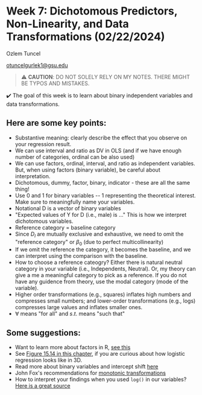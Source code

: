 # Week 7: Dichotomous Predictors, Non-Linearity, and Data Transformations (02/22/2024)
Ozlem Tuncel 

otuncelgurlek1@gsu.edu

> ⚠️ **CAUTION**: DO NOT SOLELY RELY ON MY NOTES. THERE MIGHT BE TYPOS AND MISTAKES.

✔️ The goal of this week is to learn about binary independent variables and data transformations. 

## Here are some key points:
- Substantive meaning: clearly describe the effect that you observe on your regression result. 
- We can use interval and ratio as DV in OLS (and if we have enough number of categories, ordinal can be also used)
- We can use factors, ordinal, interval, and ratio as independent variables. But, when using factors (binary variable), be careful about interpretation. 
- Dichotomous, dummy, factor, binary, indicator - these are all the same thing!
- Use 0 and 1 for binary variables -- 1 representing the theoretical interest. Make sure to meaningfully name your variables.
- Notational D is a vector of binary variables
- "Expected values of Y for D (i.e., male) is ..." This is how we interpret dichotomous variables.
- Reference category = baseline category
- Since $D_l$ are mutually exclusive and exhaustive, we need to omit the "reference category" or $\beta_0$ (due to perfect multicollinearity)
- If we omit the reference the category, it becomes the baseline, and we can interpret using the comparison with the baseline. 
- How to choose a reference cateogry? Either there is natural neutral category in your variable (i.e., Independents, Neutral). Or, my theory can give a me a meaningful category to pick as a reference. If you do not have any guidence from theory, use the modal category (mode of the variable). 
- Higher order transformations (e.g., squares) inflates high numbers and compresses small numbers; and lower-order transformations (e.g., logs) compresses large values and inflates smaller ones.
- $\forall$ means "for all" and $s.t.$ means "such that"

## Some suggestions:
- Want to learn more about factors in R, [see this](https://stats.oarc.ucla.edu/r/modules/factor-variables/)
- See [Figure 15.14 in this chapter](https://livebook.manning.com/book/math-for-programmers/chapter-15/v-10/138), if you are curious about how logistic regression looks like in 3D.
- Read more about binary variables and intercept shift [here](https://rpubs.com/cyobero/dummy-variables)
- John Fox's recommendations for [monotonic transformations](https://socialsciences.mcmaster.ca/jfox/Courses/soc740/lecture-2-notes.pdf)
- How to interpret your findings when you used `log()` in our variables? [Here is a great source](http://svmiller.com/blog/2023/01/what-log-variables-do-for-your-ols-model/)
